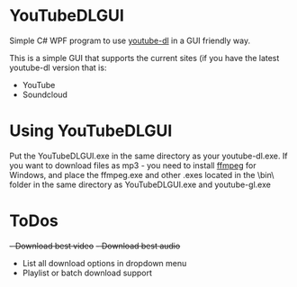 # YouTubeDLGUI

Simple C# WPF program to use [youtube-dl](https://rg3.github.io/youtube-dl/) in a GUI friendly way.

This is a simple GUI that supports the current sites (if you have the latest youtube-dl version that is:
- YouTube
- Soundcloud

# Using YouTubeDLGUI

Put the YouTubeDLGUI.exe in the same directory as your youtube-dl.exe. If you want to download files as mp3 - you need to install [ffmpeg](https://ffmpeg.org/) for Windows, and place the ffmpeg.exe and other .exes located in the \bin\ folder in the same directory as YouTubeDLGUI.exe and youtube-gl.exe


# ToDos
~~- Download best video~~
~~- Download best audio~~
- List all download options in dropdown menu
- Playlist or batch download support
